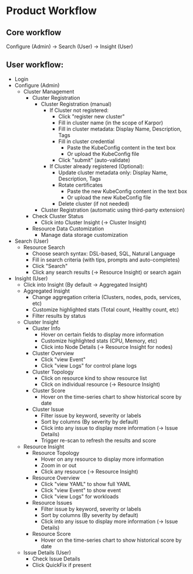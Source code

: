 # Product Workflow

## Core workflow
Configure (Admin) -> Search (User) -> Insight (User)

## User workflow:
- Login
- Configure (Admin)
    - Cluster Management
        - Cluster Registration
            - Cluster Registration (manual)
                - If Cluster not registered:
                    - Click "register new cluster"
                    - Fill in cluster name (in the scope of Karpor)
                    - Fill in cluster metadata: Display Name, Description, Tags
                    - Fill in cluster credential
                        - Paste the KubeConfig content in the text box
                        - Or upload the KubeConfig file
                    - Click "submit" (auto-validate)
                - If Cluster already registered (Optional):
                    - Update cluster metadata only: Display Name, Description, Tags
                    - Rotate certificates
                        - Paste the new KubeConfig content in the text box
                        - Or upload the new KubeConfig file
                    - Delete cluster (if not needed)
            - Cluster Registration (automatic using third-party extension)
        - Check Cluster Status
            - Click into Cluster Insight (-> Cluster Insight)
        - Resource Data Customization
            - Manage data storage customization
- Search (User)
    - Resource Search
        - Choose search syntax: DSL-based, SQL, Natural Language
        - Fill in search criteria (with tips, prompts and auto-completes)
        - Click "Search"
        - Click any search results (-> Resource Insight) or search again
- Insight (User)
    - Click into Insight (By default -> Aggregated Insight)
    - Aggregated Insight
        - Change aggregation criteria (Clusters, nodes, pods, services, etc)
        - Customize highlighted stats (Total count, Healthy count, etc)
        - Filter results by status
    - Cluster Insight
        - Cluster Info
            - Hover on certain fields to display more information
            - Customize highlighted stats (CPU, Memory, etc)
            - Click into Node Details (-> Resource Insight for nodes)
        - Cluster Overview
            - Click "view Event"
            - Click "view Logs" for control plane logs
        - Cluster Topology
            - Click on resource kind to show resource list
            - Click on individual resource (-> Resource Insight)
        - Cluster Score
            - Hover on the time-series chart to show historical score by date
        - Cluster Issue
            - Filter issue by keyword, severity or labels
            - Sort by columns (By severity by default)
            - Click into any issue to display more information (-> Issue Details)
            - Trigger re-scan to refresh the results and score
    - Resource Insight
        - Resource Topology
            - Hover on any resource to display more information
            - Zoom in or out
            - Click any resource (-> Resource Insight)
        - Resource Overview
            - Click "view YAML" to show full YAML
            - Click "view Event" to show event
            - Click "view Logs" for workloads
        - Resource Issues
            - Filter issue by keyword, severity or labels
            - Sort by columns (By severity by default)
            - Click into any issue to display more information (-> Issue Details)
        - Resource Score
            - Hover on the time-series chart to show historical score by date
    - Issue Details (User)
        - Check Issue Details
        - Click QuickFix if present
